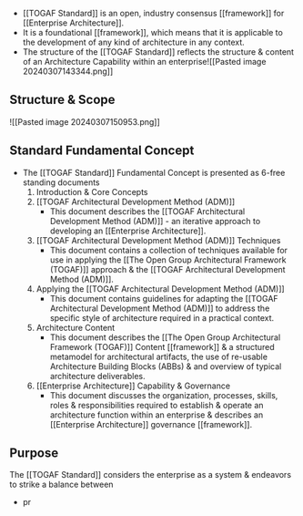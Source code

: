 - [[TOGAF Standard]] is an open, industry consensus [[framework]] for [[Enterprise Architecture]].
- It is a foundational [[framework]], which means that it is applicable to the development of any kind of architecture in any context.
- The structure of the [[TOGAF Standard]] reflects the structure & content of an Architecture Capability within an enterprise![[Pasted image 20240307143344.png]]

## Structure & Scope
![[Pasted image 20240307150953.png]]
## Standard Fundamental Concept
- The [[TOGAF Standard]] Fundamental Concept is presented as 6-free standing documents
	1. Introduction & Core Concepts
	2. [[TOGAF Architectural Development Method (ADM)]]
		- This document describes the [[TOGAF Architectural Development Method (ADM)]] - an iterative approach to developing an [[Enterprise Architecture]].
	3. [[TOGAF Architectural Development Method (ADM)]] Techniques
		- This document contains a collection of techniques available for use in applying the [[The Open Group Architectural Framework (TOGAF)]] approach & the [[TOGAF Architectural Development Method (ADM)]].
	4. Applying the [[TOGAF Architectural Development Method (ADM)]]
		- This document contains guidelines for adapting the [[TOGAF Architectural Development Method (ADM)]] to address the specific style of architecture required in a practical context.
	5. Architecture Content
		- This document describes the [[The Open Group Architectural Framework (TOGAF)]] Content [[framework]] & a structured metamodel for architectural artifacts, the use of re-usable Architecture Building Blocks (ABBs) & and overview of typical architecture deliverables.
	6. [[Enterprise Architecture]] Capability & Governance
		- This document discusses the organization, processes, skills, roles & responsibilities required to establish & operate an architecture function within an enterprise & describes an [[Enterprise Architecture]] governance [[framework]].

## Purpose
The [[TOGAF Standard]] considers the enterprise as a system & endeavors to strike a balance between 
- pr
